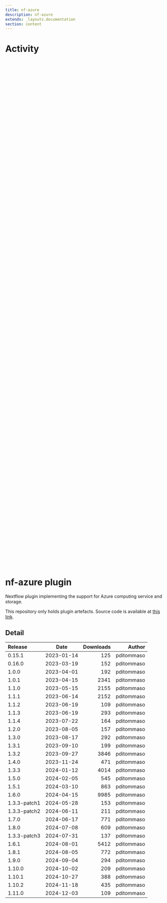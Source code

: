 ```yaml
---
title: nf-azure
description: nf-azure
extends: _layouts.documentation
section: content
---
```


# Activity

<div style="position: relative; height:40vh; width:80vw">
    <canvas id="releases"></canvas>
</div>
<script type="module" src="docs/nf-azure/nf-azure.js"></script>

# nf-azure plugin

Nextflow plugin implementing the support for Azure computing service and storage. 

This repository only holds plugin artefacts. Source code is available at [this link](https://github.com/nextflow-io/nextflow/tree/master/plugins/nf-azure). 


## Detail

| Release                               | Date | Downloads                        | Author |
| :------------ | :---------: | ------: | -----------: |
 | 0.15.1 | 2023-01-14 | 125 | pditommaso |
 | 0.16.0 | 2023-03-19 | 152 | pditommaso |
 | 1.0.0 | 2023-04-01 | 192 | pditommaso |
 | 1.0.1 | 2023-04-15 | 2341 | pditommaso |
 | 1.1.0 | 2023-05-15 | 2155 | pditommaso |
 | 1.1.1 | 2023-06-14 | 2152 | pditommaso |
 | 1.1.2 | 2023-06-19 | 109 | pditommaso |
 | 1.1.3 | 2023-06-19 | 293 | pditommaso |
 | 1.1.4 | 2023-07-22 | 164 | pditommaso |
 | 1.2.0 | 2023-08-05 | 157 | pditommaso |
 | 1.3.0 | 2023-08-17 | 292 | pditommaso |
 | 1.3.1 | 2023-09-10 | 199 | pditommaso |
 | 1.3.2 | 2023-09-27 | 3846 | pditommaso |
 | 1.4.0 | 2023-11-24 | 471 | pditommaso |
 | 1.3.3 | 2024-01-12 | 4014 | pditommaso |
 | 1.5.0 | 2024-02-05 | 545 | pditommaso |
 | 1.5.1 | 2024-03-10 | 863 | pditommaso |
 | 1.6.0 | 2024-04-15 | 9985 | pditommaso |
 | 1.3.3-patch1 | 2024-05-28 | 153 | pditommaso |
 | 1.3.3-patch2 | 2024-06-11 | 211 | pditommaso |
 | 1.7.0 | 2024-06-17 | 771 | pditommaso |
 | 1.8.0 | 2024-07-08 | 609 | pditommaso |
 | 1.3.3-patch3 | 2024-07-31 | 137 | pditommaso |
 | 1.6.1 | 2024-08-01 | 5412 | pditommaso |
 | 1.8.1 | 2024-08-05 | 772 | pditommaso |
 | 1.9.0 | 2024-09-04 | 294 | pditommaso |
 | 1.10.0 | 2024-10-02 | 209 | pditommaso |
 | 1.10.1 | 2024-10-27 | 388 | pditommaso |
 | 1.10.2 | 2024-11-18 | 435 | pditommaso |
 | 1.11.0 | 2024-12-03 | 109 | pditommaso |
